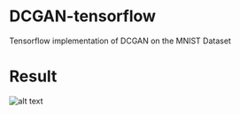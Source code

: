 # DCGAN-tensorflow
Tensorflow implementation of DCGAN on the MNIST Dataset

# Result

![alt text](https://raw.githubusercontent.com/cbsudux/DCGAN-tensorflow/master/mnist.png)
